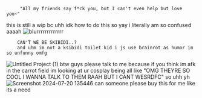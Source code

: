          "All my friends say f*ck you, but I can't even help but love you~"   

this is still a wip bc uhh idk how to do this so yay i literally am so confused aaaah
![blurrrrrrrrrrrrr](https://github.com/user-attachments/assets/b271fc91-3df1-4286-96ed-ad4c8acb8714)

           
        CAN'T WE BE SKIBIDI..?
        and uhm im not a ksibidi toilet kid i js use brainrot as humor im so unfunny omfg
        
![Untitled Project (1)](https://github.com/user-attachments/assets/fd982218-1c3e-441f-8e41-1d61dfa205c3)
btw guys please talk to me because if you think im afk in the carrot field im looking at ur cosplay being all like "OMG THEYRE SO COOL I WANNA TALK TO THEM RAAH BUT I CANT WESRDFC" so uhh yh
![Screenshot 2024-07-20 135446](https://github.com/user-attachments/assets/e0529288-dcd4-4e6b-b0b5-db3899f42cbd)
can someone please buy this for me like its a need
